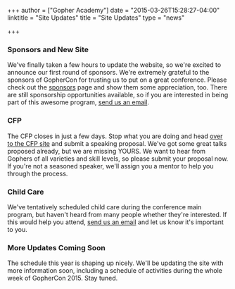 +++
author = ["Gopher Academy"]
date = "2015-03-26T15:28:27-04:00"
linktitle = "Site Updates"
title = "Site Updates"
type = "news"

+++
### Sponsors and New Site
We've finally taken a few hours to update the website, so we're excited to announce our first round of sponsors.  We're extremely grateful to the sponsors of GopherCon for trusting us to put on a great conference.  Please check out the [sponsors](/sponsors) page and show them some appreciation, too.  There are still sponsorship opportunities available, so if you are interested in being part of this awesome program, [send us an email](mailto:gophercon@gopheracademy.com).

### CFP
The CFP closes in just a few days.  Stop what you are doing and head [over to the CFP site](http://cfp.gophercon.com) and submit a speaking proposal.  We've got some great talks proposed already, but we are missing YOURS.  We want to hear from Gophers of all varieties and skill levels, so please submit your proposal now.  If you're not a seasoned speaker, we'll assign you a mentor to help you through the process.

### Child Care
We've tentatively scheduled child care during the conference main program, but haven't heard from many people whether they're interested.  If this would help you attend, [send us an email](mailto:gophercon@gopheracademy.com) and let us know it's important to you.

### More Updates Coming Soon
The schedule this year is shaping up nicely.  We'll be updating the site with more information soon, including a schedule of activities during the whole week of GopherCon 2015.  Stay tuned.


